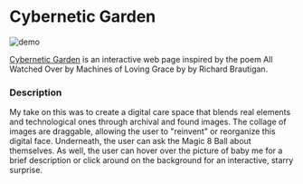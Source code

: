 # Cybernetic Garden

![demo](https://github.com/anniezhengg/iml400/blob/master/project-1/asset/project-1-archive.gif)

[Cybernetic Garden](https://anniezhengg.github.io/iml400/project-1/) is an interactive web page inspired by the poem All Watched Over by Machines of Loving Grace by by Richard Brautigan.

### Description

My take on this was to create a digital care space that blends real elements and technological ones through archival and found images. The collage of images are draggable, allowing the user to "reinvent" or reorganize this digital face. Underneath, the user can ask the Magic 8 Ball about themselves. As well, the user can hover over the picture of baby me for a brief description or click around on the background for an interactive, starry surprise.
